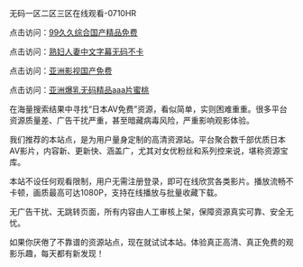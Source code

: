 无码一区二区三区在线观看-0710HR

点击访问：<a href="https://heiliaoxwd5i8.pages.dev">99久久综合国产精品免费</a>

点击访问：<a href="https://heiliaoll4qsx.pages.dev">熟妇人妻中文字幕无码不卡</a>

点击访问：<a href="https://heiliaoga6s9v.pages.dev">亚洲影视国产免费</a>

点击访问：<a href="https://heiliaoll4qsx.pages.dev">亚洲爆乳无码精品aaa片蜜桃</a>


在海量搜索结果中寻找“日本AV免费”资源，看似简单，实则困难重重。很多平台资源质量差、广告干扰严重，甚至暗藏病毒风险，严重影响观影体验。

我们推荐的本站点，是为用户量身定制的高清资源站。平台聚合数千部优质日本AV影片，内容新、更新快、涵盖广，尤其对女优粉丝和系列控来说，堪称资源宝库。

本站不设任何观看限制，用户无需注册登录，即可在线欣赏各类影片。播放流畅不卡顿，画质最高可达1080P，支持在线播放与批量收藏下载。

无广告干扰、无跳转页面，所有内容由人工审核上架，保障资源真实可靠、安全无忧。

如果你厌倦了不靠谱的资源站点，现在就试试本站。体验真正高清、真正免费的观影乐趣，每天都有新发现！

<span style="display:none;">[Canonical link]( https://github.com/hvt20250710/riben2410 ）</span>
